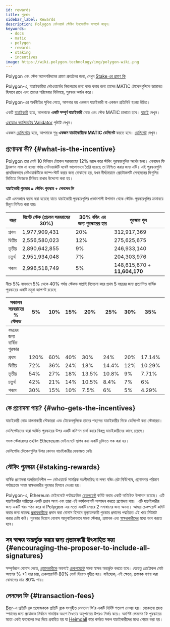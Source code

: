 ```yaml
---
id: rewards
title: পুরস্কার
sidebar_label: Rewards
description: Polygon নেটওয়ার্ক স্টেকিং ইনসেনটিভ সম্পর্কে জানুন।
keywords:
  - docs
  - matic
  - polygon
  - rewards
  - staking
  - incentives
image: https://wiki.polygon.technology/img/polygon-wiki.png
---
```


Polygon এবং স্টেক অ্যালগরিদমের প্রমাণ প্রবর্তনের জন্য, দেখুন [Stake এর প্রমাণ কি](/docs/home/polygon-basics/what-is-proof-of-stake)

Polygon-এ, যাচাইকারীরা নেটওয়ার্কের নিরাপত্তার জন্য কাজ করার জন্য তাদের MATIC টোকেনগুলিকে জামানত হিসাবে রাখে এবং তাদের পরিষেবার বিনিময়ে, পুরস্কার অর্জন করে।

Polygon-এর অর্থনীতির সুবিধা পেতে, আপনার হয় একজন যাচাইকারী বা একজন প্রতিনিধি হওয়া উচিত।

একটি [যাচাইকারী](/docs/maintain/glossary.md#validator) হতে, আপনাকে **একটি সম্পূর্ণ যাচাইকারী** নোড এবং স্টেক MATIC চালাতে হবে। [যাচাই](/docs/maintain/validate/validator-index) দেখুন।

[এছাড়াও ভ্যালিডেটর Validator](/docs/maintain/validate/validator-responsibilities) পৃষ্ঠাটি দেখুন।

একজন [ডেলিগেটর](/docs/maintain/glossary.md#delegator) হতে, আপনাকে শুধু **একজন যাচাইকারীকে MATIC ডেলিগেট** করতে হবে। [ডেলিগেট](/docs/maintain/delegate/delegate) দেখুন।

## প্রণোদনা কী? {#what-is-the-incentive}

Polygon তার মোট 10 বিলিয়ন টোকেন সরবরাহের 12% বরাদ্দ করে স্টকিং পুরস্কারগুলির অর্থের জন্য। লেনদেন ফি ট্র্যাকশন লাভ না হওয়া পর্যন্ত নেটওয়ার্কটি যথেষ্ট ভালোভাবে তৈরি হয়েছে তা নিশ্চিত করার জন্য এটি। এই পুরস্কারগুলি প্রাথমিকভাবে নেটওয়ার্কটিকে জাম্প-স্টার্ট করার জন্য বোঝানো হয়, যখন দীর্ঘমেয়াদে প্রোটোকলটি লেনদেনের ফিগুলির ভিত্তিতে নিজেকে টিকিয়ে রাখার উদ্দেশ্যে করা হয়।

**যাচাইকারী পুরস্কার = স্টেকিং পুরস্কার + লেনদেন ফি**

এটি এমনভাবে বরাদ্দ করা হয়েছে যাতে যাচাইকারী পুরস্কারগুলির প্রভাবশালী উপাদান থেকে স্টেকিং পুরস্কারগুলির ক্রমান্বয়ে দ্বিগুণ নিশ্চিত করা যায়৷

| বছর | টার্গেট স্টেক (প্রচলন সরবরাহের 30%) | 30% বন্ডিং এর জন্য পুরস্কারের হার | পুরস্কার পুল |
|---|---|---|---|
| প্রথম | 1,977,909,431 | 20% | 312,917,369 |
| দ্বিতীয় | 2,556,580,023 | 12% | 275,625,675 |
| তৃতীয় | 2,890,642,855 | 9% | 246,933,140 |
| চতুর্থ | 2,951,934,048 | 7% | 204,303,976 |
| পঞ্চম | 2,996,518,749 | 5% | 148,615,670 + **11,604,170** |

নীচে 5% ব্যবধানে 5% থেকে 40% পর্যন্ত স্টেকড সাপ্লাই বিবেচনা করে প্রথম 5 বছরের জন্য প্রত্যাশিত বার্ষিক পুরস্কারের একটি নমুনা স্ন্যাপশট রয়েছে

| সঞ্চালন সরবরাহের % স্টেকড | 5% | 10% | 15% | 20% | 25% | 30% | 35% | 40% |
|---|---|---|---|---|---|---|---|---|
| বছরের জন্য বার্ষিক পুরস্কার |
| প্রথম | 120% | 60% | 40% | 30% | 24% | 20% | 17.14% | 15% |
| দ্বিতীয় | 72% | 36% | 24% | 18% | 14.4% | 12% | 10.29% | 9% |
| তৃতীয় | 54% | 27% | 18% | 13.5% | 10.8% | 9% | 7.71% | 6.75% |
| চতুর্থ | 42% | 21% | 14% | 10.5% | 8.4% | 7% | 6% | 5.25% |
| পঞ্চম | 30% | 15% | 10% | 7.5% | 6% | 5% | 4.29% | 3.75% |

## কে প্রণোদনা পায়? {#who-gets-the-incentives}

যাচাইকারী নোড চালনাকারী স্টেকাররা এবং টোকেনগুলিকে তাদের পছন্দের যাচাইকারীর দিকে ডেলিগেট করা স্টেকাররা।

ডেলিগেটরদের দ্বারা অর্জিত পুরস্কারের উপর একটি কমিশন চার্জ করার বিকল্প যাচাইকারীদের কাছে রয়েছে।

সমস্ত স্টেকারদের তহবিল Ethereum মেইননেটে স্থাপন করা একটি চুক্তিতে লক করা হয়।

ডেলিগেটর টোকেনগুলির উপর কোনও যাচাইকারীর হেফাজত নেই৷

## স্টেকিং পুরস্কার {#staking-rewards}

বার্ষিক প্রণোদনা অপরিবর্তনশীল — নেটওয়ার্কে সামগ্রিক অংশীদারিত্ব বা লক্ষ্য বন্ডিং রেট নির্বিশেষে, প্রণোদনার পরিমাণ পর্যায়ক্রমে সমস্ত স্বাক্ষরকারীর পুরস্কার হিসাবে দেওয়া হয়।

Polygon-এ, Ethereum মেইননেটে পর্যায়ক্রমিক [চেকপয়েন্ট](/docs/maintain/glossary.md#checkpoint-transaction) কমিট করার একটি অতিরিক্ত উপাদান রয়েছে। এটি যাচাইকারীর দায়িত্বের একটি প্রধান অংশ এবং তারা এই কার্যকলাপটি সম্পাদন করতে প্রণোদনা পায়। এটি যাচাইকারীর জন্য একটি খরচ গঠন করে যা Polygon-এর মতো একটি লেয়ার 2 সমাধানের জন্য অনন্য। আমরা চেকপয়েন্ট কমিট করার জন্য দায়বদ্ধ [প্রস্তাবকারীকে](/docs/maintain/glossary.md#proposer) প্রদান করা বোনাস হিসাবে মূল্যায়নকারী পুরস্কার প্রদানের পদ্ধতিতে এই খরচ মিটমাট করার চেষ্টা করি। পুরস্কার বিয়োগ বোনাস আনুপাতিকভাবে সমস্ত স্টেকার, প্রস্তাবক এবং [স্বাক্ষরকারীদের](/docs/maintain/glossary.md#signer-address) মধ্যে ভাগ করতে হবে।

## সব স্বাক্ষর অন্তর্ভুক্ত করার জন্য প্রস্তাবকারী উৎসাহিত করা {#encouraging-the-proposer-to-include-all-signatures}

সম্পূর্ণরূপে বোনাস পেতে, [প্রস্তাবকারীকে](/docs/maintain/glossary.md#proposer) অবশ্যই [চেকপয়েন্টে](/docs/maintain/glossary.md#checkpoint-transaction) সমস্ত স্বাক্ষর অন্তর্ভুক্ত করতে হবে। যেহেতু প্রোটোকল মোট অংশের ⅔ +1 ভার চায়, চেকপয়েন্টটি 80% ভোট দিয়েও গৃহীত হয়। যাইহোক, এই ক্ষেত্রে, প্রস্তাবক গণনা করা বোনাসের মাত্র 80% পায়।

## লেনদেন ফি {#transaction-fees}

[Bor](/docs/maintain/glossary.md#bor)-এ প্রতিটি ব্লক প্রযোজককে প্রতিটি ব্লকে সংগৃহীত লেনদেন ফি'র একটি নির্দিষ্ট শতাংশ দেওয়া হয়। যেকোনো প্রদত্ত স্প্যানের জন্য প্রযোজক নির্বাচন সামগ্রিক অংশে বৈধতার অনুপাতের উপরও নির্ভর করে। অবশিষ্ট লেনদেন ফি পুরস্কারের মতো একই ফানেলের মধ্য দিয়ে প্রবাহিত হয় যা [Heimdall](/docs/maintain/glossary.md#heimdall) স্তরে কর্মরত সকল যাচাইকারীদের মধ্যে শেয়ার করা হয়।
